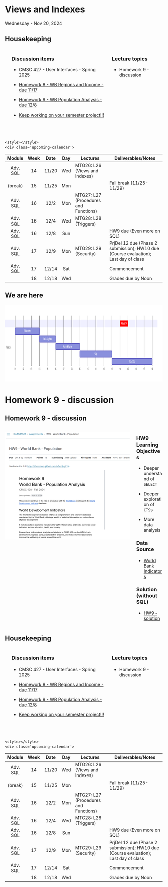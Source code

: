 # Views and Indexes

Wednesday - Nov 20, 2024

## Housekeeping

<div class="columns">

<div class="column" width="9%">

</div>

<div class="column" width="45%">

### Discussion items

- CMSC 427 - User Interfaces - Spring 2025

- <a
  href="https://virginiacommonwealth.instructure.com/courses/105097/assignments/966534"
  target="_blank">Homework 8 - WB Regions and Income - due 11/17</a>

- <a
  href="https://virginiacommonwealth.instructure.com/courses/105097/assignments/1047918"
  target="_blank">Homework 9 - WB Population Analysis - due 12/8</a>

- <a
  href="https://virginiacommonwealth.instructure.com/courses/105097/assignments/966535"
  target="_blank">Keep working on your semester project!!!</a>

</div>

<div class="column" width="40%">

### Lecture topics

- Homework 9 - discussion

</div>

</div>

<div style="margin-top:25px">

 

</div>

    <style></style>
    <div class='upcoming-calendar'>

| Module | Week | Date | Day | Lectures | Deliverables/Notes |
|:--:|:--:|:--:|:--:|----|----|
| Adv. SQL | 14 | 11/20 | Wed | MTG26: L26 (Views and Indexes) |  |
| (break) | 15 | 11/25 | Mon |  | Fall break (11/25-11/29) |
| Adv. SQL | 16 | 12/2 | Mon | MTG27: L27 (Procedures and Functions) |  |
| Adv. SQL | 16 | 12/4 | Wed | MTG28: L28 (Triggers) |  |
| Adv. SQL | 16 | 12/8 | Sun |  | HW9 due (Even more on SQL) |
| Adv. SQL | 17 | 12/9 | Mon | MTG29: L29 (Security) | PrjDel 12 due (Phase 2 submission); HW10 due (Course evaluation); Last day of class |
| Adv. SQL | 17 | 12/14 | Sat |  | Commencement |
|  | 18 | 12/18 | Wed |  | Grades due by Noon |

</div>

## We are here

<img src="lecture-26_files\figure-commonmark\mermaid-figure-1.png"
style="width:11.93in;height:2.54in" />

# Homework 9 - discussion

## Homework 9 - discussion

<div class="columns">

<div class="column" width="60%">

<a
href="https://virginiacommonwealth.instructure.com/courses/105097/assignments/1047918"
target="_blank"><img src="./assets/homework9-page.png" /></a>

</div>

<div class="column" width="40%">

### HW9 Learning Objectives

- Deeper understand of `SELECT`

- Deeper exploration of `CTS`s

- More data analysis

### Data Source

- <a href="https://data.worldbank.org/indicator" target="_blank">World
  Bank Indicators</a>

### Solution (without SQL)

- <a href="./assets/homework9-solution.html" target="_blank">HW9 -
  solution</a>

</div>

</div>

## Housekeeping

<div class="columns">

<div class="column" width="9%">

</div>

<div class="column" width="45%">

### Discussion items

- CMSC 427 - User Interfaces - Spring 2025

- <a
  href="https://virginiacommonwealth.instructure.com/courses/105097/assignments/966534"
  target="_blank">Homework 8 - WB Regions and Income - due 11/17</a>

- <a
  href="https://virginiacommonwealth.instructure.com/courses/105097/assignments/1047918"
  target="_blank">Homework 9 - WB Population Analysis - due 12/8</a>

- <a
  href="https://virginiacommonwealth.instructure.com/courses/105097/assignments/966535"
  target="_blank">Keep working on your semester project!!!</a>

</div>

<div class="column" width="40%">

### Lecture topics

- Homework 9 - discussion

</div>

</div>

<div style="margin-top:25px">

 

</div>

    <style></style>
    <div class='upcoming-calendar'>

| Module | Week | Date | Day | Lectures | Deliverables/Notes |
|:--:|:--:|:--:|:--:|----|----|
| Adv. SQL | 14 | 11/20 | Wed | MTG26: L26 (Views and Indexes) |  |
| (break) | 15 | 11/25 | Mon |  | Fall break (11/25-11/29) |
| Adv. SQL | 16 | 12/2 | Mon | MTG27: L27 (Procedures and Functions) |  |
| Adv. SQL | 16 | 12/4 | Wed | MTG28: L28 (Triggers) |  |
| Adv. SQL | 16 | 12/8 | Sun |  | HW9 due (Even more on SQL) |
| Adv. SQL | 17 | 12/9 | Mon | MTG29: L29 (Security) | PrjDel 12 due (Phase 2 submission); HW10 due (Course evaluation); Last day of class |
| Adv. SQL | 17 | 12/14 | Sat |  | Commencement |
|  | 18 | 12/18 | Wed |  | Grades due by Noon |

</div>
